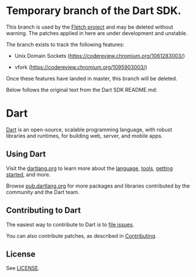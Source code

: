 # Temporary branch of the Dart SDK.

This branch is used by the [Fletch project](https://github.com/dart-lang/fletch) and may be deleted without warning. The patches applied in here are under development and unstable.

The branch exists to track the following features:

* Unix Domain Sockets (https://codereview.chromium.org/1061283003/)

* vfork (https://codereview.chromium.org/1095903003/)

Once these features have landed in master, this branch will be deleted.

Below follows the original text from the Dart SDK README.md:

# Dart

[Dart][website] is an open-source, scalable programming language, with robust
libraries and runtimes, for building web, server, and mobile apps.

## Using Dart

Visit the [dartlang.org][website] to learn more about the
[language][lang], [tools][tools],
[getting started][codelab], and more.

Browse [pub.dartlang.org][pubsite] for more packages and libraries contributed
by the community and the Dart team.

## Contributing to Dart

The easiest way to contribute to Dart is to [file issues][dartbug].

You can also contribute patches, as described in [Contributing][contrib].

## License

See [LICENSE][license].

[website]: https://www.dartlang.org
[license]: https://github.com/dart-lang/sdk/blob/master/LICENSE
[repo]: https://github.com/dart-lang/sdk
[lang]: https://www.dartlang.org/docs/dart-up-and-running/ch02.html
[tools]: https://www.dartlang.org/tools/
[codelab]: https://www.dartlang.org/codelabs/darrrt/
[dartbug]: http://dartbug.com
[contrib]: https://github.com/dart-lang/sdk/wiki/Contributing
[pubsite]: https://pub.dartlang.org
